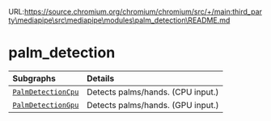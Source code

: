 URL:https://source.chromium.org/chromium/chromium/src/+/main:third_party\mediapipe\src\mediapipe\modules\palm_detection\README.md
# palm_detection

Subgraphs|Details
:--- | :---
[`PalmDetectionCpu`](https://github.com/google-ai-edge/mediapipe/tree/master/mediapipe/modules/palm_detection/palm_detection_cpu.pbtxt)| Detects palms/hands. (CPU input.)
[`PalmDetectionGpu`](https://github.com/google-ai-edge/mediapipe/tree/master/mediapipe/modules/palm_detection/palm_detection_gpu.pbtxt)| Detects palms/hands. (GPU input.)

